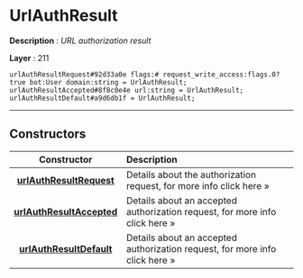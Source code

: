 # UrlAuthResult

**Description** : *URL authorization result*

**Layer** : 211

```tl
urlAuthResultRequest#92d33a0e flags:# request_write_access:flags.0?true bot:User domain:string = UrlAuthResult;
urlAuthResultAccepted#8f8c0e4e url:string = UrlAuthResult;
urlAuthResultDefault#a9d6db1f = UrlAuthResult;
```

---

## Constructors

| Constructor | Description |
| :---: | :--- |
| [**urlAuthResultRequest**](constructor/urlAuthResultRequest) | Details about the authorization request, for more info click here » |
| [**urlAuthResultAccepted**](constructor/urlAuthResultAccepted) | Details about an accepted authorization request, for more info click here » |
| [**urlAuthResultDefault**](constructor/urlAuthResultDefault) | Details about an accepted authorization request, for more info click here » |